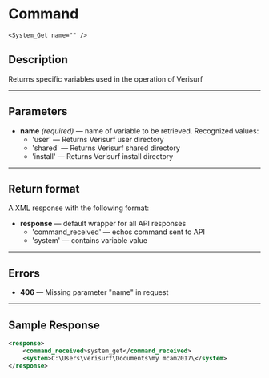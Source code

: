 # Command

    <System_Get name="" />

## Description

Returns specific variables used in the operation of Verisurf

***

## Parameters
- **name** _(required)_ — name of variable to be retrieved. Recognized values:
    - 'user' — Returns Verisurf user directory
    - 'shared' — Returns Verisurf shared directory
    - 'install' — Returns Verisurf install directory

***

## Return format
A XML response with the following format:

- **response** — default wrapper for all API responses
    - 'command_received' — echos command sent to API
    - 'system' — contains variable value

***

## Errors
- **406** — Missing parameter "name" in request
 
***

## Sample Response

```xml
<response>
	<command_received>system_get</command_received>
	<system>C:\Users\verisurf\Documents\my mcam2017\</system>
</response>
```
